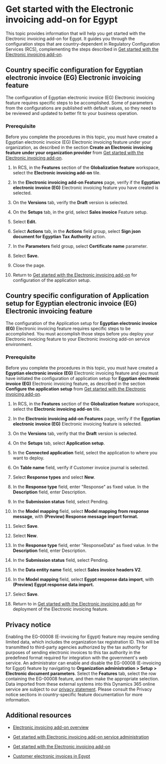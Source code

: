 # Get started with the Electronic invoicing add-on for Egypt

This topic provides information that will help you get started with the
Electronic invoicing add-on for Egypt. It guides you through the
configuration steps that are country-dependent in Regulatory
Configuration Services (RCS), complementing the steps described in [Get
started with the Electronic invoicing
add-on](https://github.com/MicrosoftDocs/Dynamics-365-Operations/blob/master/articles/finance/localizations/e-invoicing-get-started.md).

## Country specific configuration for Egyptian electronic invoice (EG) Electronic invoicing feature

The configuration of Egyptian electronic invoice (EG) Electronic
invoicing feature requires specific steps to be accomplished. Some of
parameters from the configurations are published with default values, so
they need to be reviewed and updated to better fit to your business
operation.

### Prerequisite

Before you complete the procedures in this topic, you must have created
a Egyptian electronic invoice (EG) Electronic invoicing feature under
your organization, as described in the section **Create an Electronic
invoicing feature under your organization provider** from [Get started
with the Electronic invoicing
add-on](https://github.com/MicrosoftDocs/Dynamics-365-Operations/blob/master/articles/finance/localizations/e-invoicing-get-started.md).

1.  In RCS, in the **Features** section of the **Globalization feature**
    workspace, select the **Electronic invoicing add-on** tile.

2.  In the **Electronic invoicing add-on Features** page, verify if the
 **Egyptian electronic invoice (EG)** Electronic invoicing feature
    you have created is selected.

3.  On the **Versions** tab, verify the **Draft** version is selected.

4.  On the **Setups** tab, in the grid, select **Sales invoice** Feature
    setup.

5.  Select **Edit.**

6.  Select **Actions** tab, in the **Actions** field group, select
 **Sign json document for Egyptian Tax Authority** action.

7.  In the **Parameters** field group, select **Certificate name**
    parameter.

8.  Select **Save.**

9.  Close the page.

10. Return to [Get started with the Electronic invoicing
    add-on](https://github.com/MicrosoftDocs/Dynamics-365-Operations/blob/master/articles/finance/localizations/e-invoicing-get-started.md)
    for configuration of the application setup.

## Country specific configuration of Application setup for Egyptian electronic invoice (EG) Electronic invoicing feature

The configuration of the Application setup for **Egyptian electronic
invoice (EG)** Electronic invoicing feature requires specific steps to
be accomplished. You must accomplish those steps before you deploy your
Electronic invoicing feature to your Electronic invoicing add-on service
environment.

### Prerequisite

Before you complete the procedures in this topic, you must have created
a **Egyptian electronic invoice (EG)** Electronic invoicing feature and
you must have initiated the configuration of application setup for
**Egyptian electronic invoice (EG)** Electronic invoicing feature, as
described in the section **Configure the application setup** from [Get
started with the Electronic invoicing
add-on](https://github.com/MicrosoftDocs/Dynamics-365-Operations/blob/master/articles/finance/localizations/e-invoicing-get-started.md).

1.  In RCS, in the **Features** section of the **Globalization feature**
    workspace, select the **Electronic invoicing add-on** tile.

2.  In the **Electronic invoicing add-on Features** page, verify if the
 **Egyptian electronic invoice (EG)** Electronic invoicing feature is
    selected.

3.  On the **Versions** tab, verify that the **Draft** version is
    selected.

4.  On the **Setups** tab, select **Application setup**.

5.  In the **Connected application** field, select the application to
    where you want to deploy.

6.  On **Table name** field, verify if Customer invoice journal is
    selected.

7.  Select **Response types** and select **New**.

8.  In the **Response type** field, enter "Response" as fixed value. In
    the **Description** field, enter Description.

9.  In the **Submission status** field, select Pending.

10. In the **Model mapping** field, select **Model mapping from response
    message**, with **(Preview) Response message import format.**

11. Select **Save**.

12. Select **New**.

13. In the **Response type** field, enter "ResponseData" as fixed value.
    In the **Description** field, enter Description.

14. In the **Submission status** field, select Pending.

15. In the **Data entity name** field, select **Sales invoice headers
    V2**.

16. In the **Model mapping** field, select **Egypt response data
    import**, with **(Preview) Egypt response data import.**

17. Select **Save**.

18. Return to in [Get started with the Electronic invoicing
    add-on](https://github.com/MicrosoftDocs/Dynamics-365-Operations/blob/master/articles/finance/localizations/e-invoicing-get-started.md)
    for deployment of the Electronic invoicing feature.

## Privacy notice

Enabling the EG-00008 (E-invoicing for Egypt) feature may require
sending limited data, which includes the organization tax registration
ID. This will be transmitted to third-party agencies authorized by the
tax authority for purposes of sending electronic invoices to this tax
authority in the predefined format required for integration with the
government's web service. An administrator can enable and disable the
EG-00008 (E-invoicing for Egypt) feature by navigating to **Organization
administration &gt; Setup &gt; Electronic document parameters**. Select
the **Features** tab, select the row containing the EG-00008 feature,
and then make the appropriate selection. Data imported from these
external systems into this Dynamics 365 online service are subject to
our [privacy statement](https://go.microsoft.com/fwlink/?LinkId=512132).
Please consult the Privacy notice sections in country-specific feature
documentation for more information.

## Additional resources

-   [Electronic invoicing add-on
    overview](https://github.com/MicrosoftDocs/Dynamics-365-Operations/blob/gionoder2021-03/articles/finance/localizations/e-invoicing-service-overview.md)

-   [Get started with Electronic invoicing add-on service
    administration](https://github.com/MicrosoftDocs/Dynamics-365-Operations/blob/gionoder2021-03/articles/finance/localizations/e-invoicing-get-started-service-administration.md)

-   [Get started with the Electronic invoicing
    add-on](https://github.com/MicrosoftDocs/Dynamics-365-Operations/blob/gionoder2021-03/articles/finance/localizations/e-invoicing-get-started.md)

-   [Customer electronic invoices in
    Egypt](https://docs.microsoft.com/en-us/dynamics365/finance/localizations/emea-egy-e-invoices)


